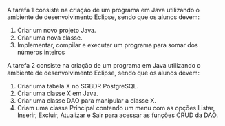 A tarefa 1 consiste na criação de um programa em Java utilizando o ambiente de desenvolvimento Eclipse, sendo que os alunos devem:

1. Criar um novo projeto Java.
2. Criar uma nova classe.
3. Implementar, compilar e executar um programa para somar dos números inteiros


A tarefa 2 consiste na criação de um programa em Java utilizando o ambiente de desenvolvimento Eclipse, sendo que os alunos devem:

1. Criar uma tabela X no SGBDR PostgreSQL.
2. Criar uma classe X em Java.
3. Criar uma classe DAO para manipular a classe X.
4. Criam uma classe Principal contendo um menu com as opções Listar, Inserir, Excluir, Atualizar e Sair para acessar as funções CRUD da DAO.
